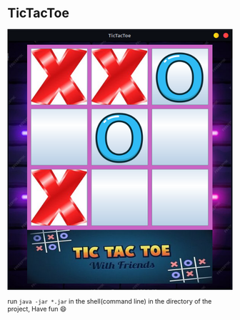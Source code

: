 # TicTacToe
![Alt Text](live.png)

run  `java -jar *.jar`  in the shell(command line) in the directory of the project, Have fun :smile:
